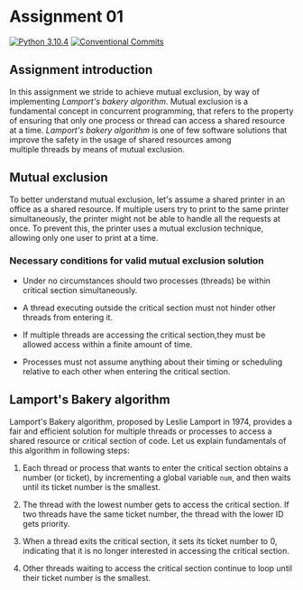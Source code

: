 # Assignment 01

[![Python 3.10.4](https://img.shields.io/badge/python-3.10.4-blue.svg)](https://www.python.org/downloads/release/python-3104/)
[![Conventional Commits](https://img.shields.io/badge/Conventional%20Commits-1.0.0-red.svg)](https://conventionalcommits.org)

## Assignment introduction

In this assignment we stride to achieve mutual exclusion, by way of implementing *Lamport's bakery algorithm*. Mutual exclusion is a fundamental concept in concurrent programming, that refers to the property of ensuring that only one process or thread can access a shared resource at a time. *Lamport's bakery algorithm* is one of few software solutions that improve the safety in the usage of shared resources among multiple threads by means of mutual exclusion.

## Mutual exclusion

To better understand mutual exclusion, let's assume a shared printer in an office as a shared resource. If multiple users try to print to the same printer simultaneously, the printer might not be able to handle all the requests at once. To prevent this, the printer uses a mutual exclusion technique, allowing only one user to print at a time.

### Necessary conditions for valid mutual exclusion solution

- Under no circumstances should two processes (threads) be within critical section simultaneously.

- A thread executing outside the critical section must not hinder other threads from entering it.

- If multiple threads are accessing the critical section,they must be allowed access within a finite amount of time.

- Processes must not assume anything about their timing or scheduling relative to each other when entering the critical section.

## Lamport's Bakery algorithm

Lamport's Bakery algorithm, proposed by Leslie Lamport in 1974, provides a fair and efficient solution for multiple threads or processes to access a shared resource or critical section of code. Let us explain fundamentals of this algorithm in following steps:

1. Each thread or process that wants to enter the critical section obtains a number (or ticket), by incrementing a global variable `num`, and then waits until its ticket number is the smallest.

2. The thread with the lowest number gets to access the critical section. If two threads have the same ticket number, the thread with the lower ID gets priority.

3. When a thread exits the critical section, it sets its ticket number to 0, indicating that it is no longer interested in accessing the critical section.

4. Other threads waiting to access the critical section continue to loop until their ticket number is the smallest. 
